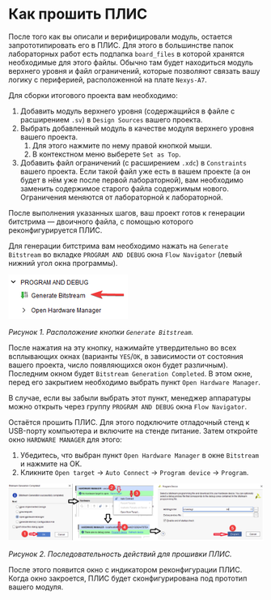 # Как прошить ПЛИС

После того как вы описали и верифицировали модуль, остается запрототипировать его в  ПЛИС. Для этого в большинстве папок лабораторных работ есть подпапка `board_files` в которой хранятся необходимые для этого файлы. Обычно там будет находиться модуль верхнего уровня и файл ограничений, которые позволяют связать вашу логику с периферией, расположенной на плате `Nexys-A7`.

Для сборки итогового проекта вам необходимо:

1. Добавить модуль верхнего уровня (содержащийся в файле с расширением `.sv`) в `Design Sources` вашего проекта.
2. Выбрать добавленный модуль в качестве модуля верхнего уровня вашего проекта.
   1. Для этого нажмите по нему правой кнопкой мыши.
   2. В контекстном меню выберете `Set as Top`.
3. Добавить файл ограничений (с расширением `.xdc`) в `Constraints` вашего проекта. Если такой файл уже есть в вашем проекте (а он будет в нём уже после первой лабораторной), вам необходимо заменить содержимое старого файла содержимым нового. Ограничения меняются от лабораторной к лабораторной.

После выполнения указанных шагов, ваш проект готов к генерации битстрима — двоичного файла, с помощью которого реконфигурируется ПЛИС.

Для генерации битстрима вам необходимо нажать на `Generate Bitstream` во вкладке `PROGRAM AND DEBUG` окна `Flow Navigator` (левый нижний угол окна программы).

![../.pic/Vivado%20Basics/07.%20Program%20and%20debug/fig_1.png](../.pic/Vivado%20Basics/07.%20Program%20and%20debug/fig_1.png)

_Рисунок 1. Расположение кнопки `Generate Bitstream`._

После нажатия на эту кнопку, нажимайте утвердительно во всех всплывающих окнах (варианты `YES`/`OK`, в зависимости от состояния вашего проекта, число появляющихся окон будет различным). Последним окном будет `Bitstream Generation Completed`. В этом окне, перед его закрытием необходимо выбрать пункт `Open Hardware Manager`.

В случае, если вы забыли выбрать этот пункт, менеджер аппаратуры можно открыть через группу `PROGRAM AND DEBUG` окна `Flow Navigator`.

Остаётся прошить ПЛИС. Для этого подключите отладочный стенд к USB-порту компьютера и включите на стенде питание. Затем откройте окно `HARDWARE MANAGER` для этого:

1. Убедитесь, что выбран пункт `Open Hardware Manager` в окне `Bitstream` и нажмите на OK.
2. Кликните `Open target` → `Auto Connect` → `Program device` → `Program`.

![../.pic/Vivado%20Basics/07.%20Program%20and%20debug/fig_2.png](../.pic/Vivado%20Basics/07.%20Program%20and%20debug/fig_2.png)

_Рисунок 2. Последовательность действий для прошивки ПЛИС._

После этого появится окно с индикатором реконфигурации ПЛИС. Когда окно закроется, ПЛИС будет сконфигурирована под прототип вашего модуля.
